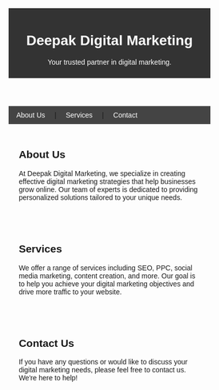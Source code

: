 <!DOCTYPE html>
<html lang="en">
<head>
<meta charset="UTF-8">
<meta name="viewport" content="width=device-width, initial-scale=1.0">
<title>Deepak Digital Marketing</title>
<style>
  body { font-family: Arial, sans-serif; }
  .container { width: 80%; margin: auto; }
  header { background-color: #333; color: white; padding: 10px 0; text-align: center; }
  nav { background-color: #444; padding: 10px 0; }
  nav a { color: white; text-decoration: none; padding: 0 15px; display: inline-block; }
  nav a:hover { background-color: #555; }
  section { padding: 20px; }
</style>
</head>
<body>

<div class="container">
  <header>
    <h1>Deepak Digital Marketing</h1>
    <p>Your trusted partner in digital marketing.</p>
  </header>

  <nav>
    <a href="#about">About Us</a> |
    <a href="#services">Services</a> |
    <a href="#contact">Contact</a>
  </nav>

  <section id="about">
    <h2>About Us</h2>
    <p>At Deepak Digital Marketing, we specialize in creating effective digital marketing strategies that help businesses grow online. Our team of experts is dedicated to providing personalized solutions tailored to your unique needs.</p>
  </section>

  <section id="services">
    <h2>Services</h2>
    <p>We offer a range of services including SEO, PPC, social media marketing, content creation, and more. Our goal is to help you achieve your digital marketing objectives and drive more traffic to your website.</p>
  </section>

  <section id="contact">
    <h2>Contact Us</h2>
    <p>If you have any questions or would like to discuss your digital marketing needs, please feel free to contact us. We're here to help!</p>
    <!-- Contact form goes here -->
  </section>

</div>

</body>
</html>
